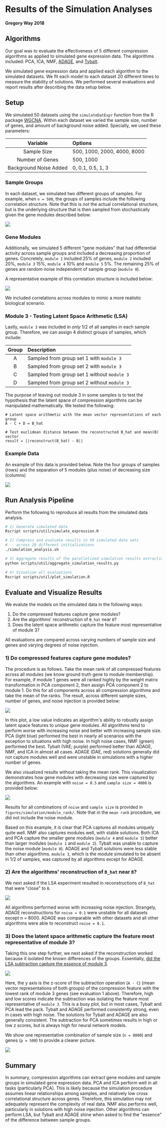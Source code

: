 # Results of the Simulation Analyses

**Gregory Way 2018**

## Algorithms

Our goal was to evaluate the effectiveness of 5 different compression algorithms as applied to simulated gene expression data.
The algorithms included: PCA, ICA, NMF, [ADAGE](https://doi.org/10.1128/mSystems.00025-15), and [Tybalt](https://doi.org/10.1142/9789813235533_0008).

We simulated gene expression data and applied each algorithm to the simulated datasets.
We fit each model to each dataset 20 different times to measure the stability of solutions.
We performed several evaluations and report results after describing the data setup below.

## Setup

We simulated 50 datasets using the `simulateDatExpr` function from the R package [WGCNA](https://labs.genetics.ucla.edu/horvath/CoexpressionNetwork/Rpackages/WGCNA/).
Within each dataset we varied the sample size, number of genes, and amount of background noise added.
Specially, we used these parameters:

| Variable | Options |
| :------: | :------ |
| Sample Size | 500, 1000, 2000, 4000, 8000 |
| Number of Genes | 500, 1000 |
| Background Noise Added | 0, 0.1, 0.5, 1, 3 |

### Sample Groups

In each dataset, we simulated two different groups of samples.
For example, when `n = 500`, the groups of samples include the following correlation structure.
Note that this is _not_ the actual correlational structure, but is the underlying structure that is then sampled from stochastically given the gene modules described below.

![](figures/simulation/example_eigen_sample_plot.png?raw=true)

### Gene Modules

Additionally, we simulated 5 different "gene modules" that had differential activity across sample groups and included a decreasing proportion of genes.
Concretely, `module 1` included 25% of genes, `module 2` included 20%, `module 3` 15%, `module 4` 10% and `module 5` 5%.
The remaining 25% of genes are random noise independent of sample group (`module 0`).

A representative example of this correlation structure is included below:

![](figures/simulation/example_eigen_module_plot.png?raw=true)

We included correlations across modules to mimic a more realistic biological scenario.

### Module 3 - Testing Latent Space Arithmetic (LSA)

Lastly, `module 3` was included in _only_ 1/2 of all samples in each sample group.
Therefore, we can assign 4 distinct groups of samples, which include:

| Group | Description |
| :---: | :---------  |
| A | Sampled from group set 1 with `module 3` |
| B | Sampled from group set 2 with `module 3` |
| C | Sampled from group set 1 without `module 3` |
| D | Sampled from group set 2 without `module 3` |

The purpose of leaving out module 3 in some samples is to test the hypothesis that the latent space of compression algorithms can be manipulated mathematically.
We tested the following:

```
# Latent space arithmetic with the mean vector representations of each group
A - C + D = B_hat

# Test euclidean distance between the reconstructed B_hat and mean(B) vector
result = ||reconstruct(B_hat) - B||
```

### Example Data

An example of this data is provided below.
Note the four groups of samples (rows) and the separation of 5 modules (plus noise) of decreasing size (columns)

![](figures/simulation/example_simulated_data.png?raw=true)

## Run Analysis Pipeline

Perform the following to reproduce all results from the simulated data analysis.

```bash
# 1) Generate simulated data
Rscript scripts/util/simulate_expression.R

# 2) Compress and evaluate results in 50 simulated data sets
#    across 20 different initializations
./simulation_analysis.sh

# 3) Aggregate results of the parallelized simulation results extraction
python scripts/util/aggregate_simulation_results.py

# 4) Visualize all evaluations
Rscript scripts/util/plot_simulation.R
```

## Evaluate and Visualize Results

We evalute the models on the simulated data in the following ways:

1. Do the compressed features capture gene modules?
2. Are the algorithms' reconstruction of `B_hat` near `B`?
3. Does the latent space arithmetic capture the feature most representative of module 3?

All evaluations are compared across varying numbers of sample size and genes and varying degrees of noise injection.

### 1) Do compressed features capture gene modules?

The procedure is as follows.
Take the mean rank of all compressed features across all modules (we know ground truth gene to module membership).
For example, if module 1 genes were all ranked highly by the weight matrix transformation in PCA component 2, then assign PCA component 2 to module 1.
Do this for all components across all compression algorithms and take the mean of the ranks.
The result, across different sample sizes, number of genes, and noise injection is provided below:

![](figures/simulation/mean_module_rank.png?raw=true)

In this plot, a low value indicates an algorithm's ability to robustly assign latent space features to _unique_ gene modules.
All algorithms tend to perform worse with increasing noise and better with increasing sample size.
PCA (light blue) performed the best in nearly all scenarios with the exception to situations with high noise.
In high noise cases, NMF (green) performed the best.
Tybalt (VAE; purple) performed better than ADAGE, NMF, and ICA in almost all cases.
ADAGE (DAE, red) solutions generally did not capture modules well and were unstable in simulations with a higher number of genes.

We also visualized results without taking the mean rank.
This visualization demonstrates how gene modules with decreasing size were captured by the algorithms.
An example with `noise = 0.5` and `sample size = 4000` is provided below:

![](figures/simulation/module_rank/mod_rank_noise_0.5_n_4000.png?raw=true)

Results for all combinations of `noise` and `sample size` is provided in `figures/simulation/module_rank/`.
Note that in the `mean rank` procedure, we did not include the noise module.

Based on this example, it is clear that PCA captures all modules uniquely quite well.
NMF also captures modules well, with stable solutions.
Both ICA and PCA capture the smaller gene modules (`module 4` and `module 5`) better than larger modules (`module 1` and `module 2`).
Tybalt was unable to capture the noise module (`module 0`).
ADAGE and Tybalt solutions were less stable than other algorithms.
`module 3`, which is the module simulated to be absent in 1/2 of samples, was captured by all algorithms except for ADAGE.

### 2) Are the algorithms' reconstruction of `B_hat` near `B`?

We next asked if the LSA experiment resulted in reconstructions of `B_hat` that were "close" to `B`.

![](figures/simulation/lsa_reconstruction_distance.png?raw=true)

All algorithms performed worse with increasing noise injection.
Strangely, ADAGE reconstructions for `noise = 0.1` were unstable for all datasets except n = 8000.
ADAGE was comparable with other datasets and all other algorithms were able to reconstruct `noise = 0.1`. 

### 3) Does the latent space arithmetic capture the feature most representative of module 3?

Taking this one step further, we next asked if the reconstruction worked because it isolated the known differences of the groups.
Essentially, [did the LSA subtraction capture the essence of module 3](https://arxiv.org/abs/1511.06434).

![](figures/simulation/lsa_module_3_capture.png?raw=true)

Here, the y axis is the z-score of the subtraction operation (`A - C`) (mean vector representations of both groups) of the compression feature with the lowest rank of module 3 genes (see evaluation 1 above).
Therefore, high and low scores indicate the subtraction was isolating the feature most representative of `module 3`.
This is a busy plot, but in most cases, Tybalt and PCA lead the pack.
Tybalt and ADAGE performed consistently strong, even in cases with high noise.
The solutions for Tybalt and ADAGE are also generally consistent.
The subtraction for PCA sometimes results in high or low z scores, but is always high for neural network models.

We show one representative combination of sample size (`n = 8000`) and genes (`p = 500`) to provide a clearer picture.

![](figures/simulation/lsa_module_3_capture_n8000_p500.png?raw=true)

## Summary

In summary, compression algorithms can extract gene modules and sample groups in simulated gene expression data.
PCA and ICA perform well in all tasks (particularly PCA).
This is likely because the simulation procedure assumes linear relationships among samples, and relatively low cross correlational structure across genes.
Therefore, this simulation may not adequately represent the complexity of real data.
NMF also performs well, particularly in solutions with high noise injection.
Other algorithms can perform LSA, but Tybalt and ADAGE shine when asked to find the "essence" of the difference between sample groups.
